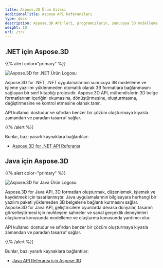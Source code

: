 ```yaml
---
title: Aspose.3D Ürün Ailesi
additionalTitle: Aspose API Referansları
type: docs
description: Aspose.3D API'leri, programcıların, sunucuya 3D modelleme ve işleme yazılımı yüklenmeden uygulamalarını 3D formatlarla otomatik olarak bağlamasına olanak tanır. Aspose.3D API'leri, mühendislerin 3D belge formatlarının içeriğini okumasını, dönüştürmesini, oluşturmasını, değiştirmesini ve kontrol etmesini kolaylaştırır.
weight: 10
url: /tr/
---
```


## .NET için Aspose.3D

{{% alert color="primary" %}} 

![Aspose.3D for .NET Ürün Logosu](../home_1.png)

Aspose.3D for .NET, .NET uygulamalarının sunucuya 3B modelleme ve işleme yazılımı yüklenmeden otomatik olarak 3B formatlara bağlanmasını sağlayan bir sınıf kitaplığı projesidir. Aspose.3D API, mühendislerin 3D belge formatlarının içeriğini okumasına, dönüştürmesine, oluşturmasına, değiştirmesine ve kontrol etmesine olanak tanır.

API kullanıcı dostudur ve sıfırdan benzer bir çözüm oluşturmaya kıyasla zamandan ve paradan tasarruf sağlar.

{{% /alert %}} 

Bunlar, bazı yararlı kaynaklara bağlantılar:
- [Aspose.3D for .NET API Referansı](/3d/tr/net/)

## Java için Aspose.3D

{{% alert color="primary" %}} 

![Aspose.3D for Java Ürün Logosu](../home_2.png)

Aspose.3D for Java API, 3D formatları oluşturmak, düzenlemek, işlemek ve kaydetmek için tasarlanmıştır. Java uygulamalarının bilgisayara herhangi bir yazılım paketi yüklemeden 3B belgelerle bağlantı kurmasını sağlar. Aspose.3D for Java API, geliştiricilere oyunlarda devasa dünyalar, tasarım görselleştirmesi için muhteşem sahneler ve sanal gerçeklik deneyimleri oluşturma konusunda modelleme ve oluşturma konusunda yardımcı olur.

API kullanıcı dostudur ve sıfırdan benzer bir çözüm oluşturmaya kıyasla zamandan ve paradan tasarruf sağlar.

{{% /alert %}} 


Bunlar, bazı yararlı kaynaklara bağlantılar:
- [Java API Referansı için Aspose.3D](/3d/java/)


